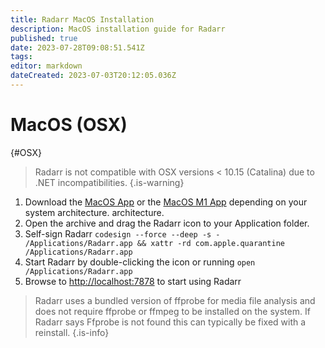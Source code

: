 ```yaml
---
title: Radarr MacOS Installation
description: MacOS installation guide for Radarr
published: true
date: 2023-07-28T09:08:51.541Z
tags: 
editor: markdown
dateCreated: 2023-07-03T20:12:05.036Z
---
```


# MacOS (OSX)

{#OSX}

> Radarr is not compatible with OSX versions < 10.15 (Catalina) due to .NET incompatibilities.
{.is-warning}

1. Download the [MacOS App](https://radarr.servarr.com/v1/update/master/updatefile?os=osx&runtime=netcore&arch=x64&installer=true) or  the [MacOS M1 App](https://radarr.servarr.com/v1/update/master/updatefile?os=osx&runtime=netcore&arch=arm64&installer=true) depending on your system architecture. architecture.
1. Open the archive and drag the Radarr icon to your Application folder.
1. Self-sign Radarr `codesign --force --deep -s - /Applications/Radarr.app && xattr -rd com.apple.quarantine /Applications/Radarr.app`
1. Start Radarr by double-clicking the icon or running `open /Applications/Radarr.app`
1. Browse to <http://localhost:7878> to start using Radarr

> Radarr uses a bundled version of ffprobe for media file analysis and does not require ffprobe or ffmpeg to be installed on the system.  If Radarr says Ffprobe is not found this can typically be fixed with a reinstall.
{.is-info}
